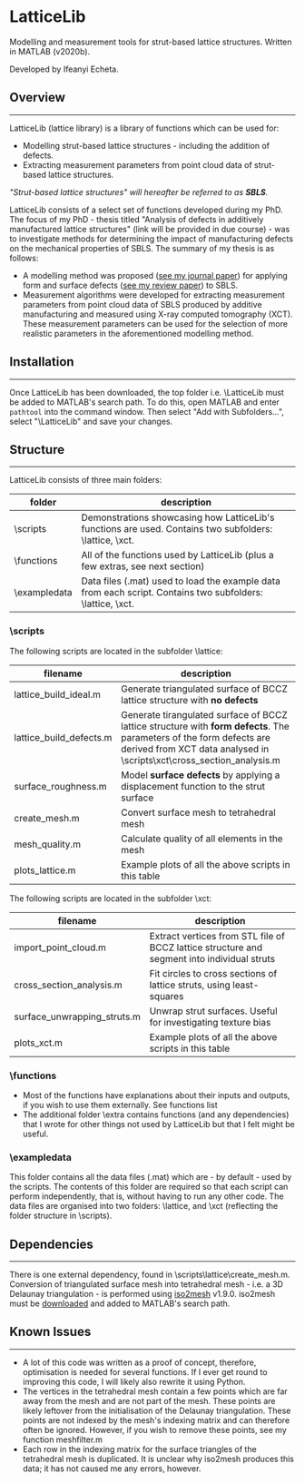 # LatticeLib
Modelling and measurement tools for strut-based lattice structures. Written in MATLAB (v2020b).

Developed by Ifeanyi Echeta.

## Overview
---
LatticeLib (lattice library) is a library of functions which can be used for:
- Modelling strut-based lattice structures - including the addition of defects.
- Extracting measurement parameters from point cloud data of strut-based lattice structures.

*"Strut-based lattice structures" will hereafter be referred to as **SBLS**.*

LatticeLib consists of a select set of functions developed during my PhD. The focus of my PhD - thesis titled "Analysis of defects in additively manufactured lattice structures" (link will be provided in due course) - was to investigate methods for determining the impact of manufacturing defects on the mechanical properties of SBLS. The summary of my thesis is as follows:
- A modelling method was proposed ([see my journal paper](https://www.sciencedirect.com/science/article/pii/S2214860421004607)) for applying form and surface defects ([see my review paper](https://link.springer.com/article/10.1007/s00170-019-04753-4)) to SBLS.
- Measurement algorithms were developed for extracting measurement parameters from point cloud data of SBLS produced by additive manufacturing and measured using X-ray computed tomography (XCT). These measurement parameters can be used for the selection of more realistic parameters in the aforementioned modelling method.

## Installation
---
Once LatticeLib has been downloaded, the top folder i.e. \LatticeLib must be added to MATLAB's search path. To do this, open MATLAB and enter `pathtool` into the command window. Then select "Add with Subfolders...", select "\LatticeLib" and save your changes.

## Structure
---
LatticeLib consists of three main folders:

|folder|description|
|------------|-------|
| \scripts         | Demonstrations showcasing how LatticeLib's functions are used. Contains two subfolders: \lattice, \xct. |
| \functions       | All of the functions used by LatticeLib (plus a few extras, see next section)  |
| \exampledata       | Data files (.mat) used to load the example data from each script. Contains two subfolders: \lattice, \xct.   |

### \scripts
The following scripts are located in the subfolder \lattice:

|filename|description|
|------------|-------|
|lattice_build_ideal.m| Generate triangulated surface of BCCZ lattice structure with **no defects**|
|lattice_build_defects.m|Generate tirangulated surface of BCCZ lattice structure with **form defects**. The parameters of the form defects are derived from XCT data analysed in \scripts\xct\cross_section_analysis.m|
|surface_roughness.m|Model **surface defects** by applying a displacement function to the strut surface|
|create_mesh.m|Convert surface mesh to tetrahedral mesh|
|mesh_quality.m|Calculate quality of all elements in the mesh|
|plots_lattice.m|Example plots of all the above scripts in this table|

The following scripts are located in the subfolder \xct:

|filename|description|
|------------|-------|
|import_point_cloud.m|Extract vertices from STL file of BCCZ lattice structure and segment into individual struts|
|cross_section_analysis.m|Fit circles to cross sections of lattice struts, using least-squares|
|surface_unwrapping_struts.m|Unwrap strut surfaces. Useful for investigating texture bias|
|plots_xct.m|Example plots of all the above scripts in this table|

### \functions
* Most of the functions have explanations about their inputs and outputs, if you wish to use them externally. See functions list
* The additional folder \extra contains functions (and any dependencies) that I wrote for other things not used by LatticeLib but that I felt might be useful.

### \exampledata

This folder contains all the data files (.mat) which are - by default - used by the scripts. The contents of this folder are required so that each script can perform independently, that is, without having to run any other code. The data files are organised into two folders: \lattice, and \xct (reflecting the folder structure in \scripts).

## Dependencies
---
There is one external dependency, found in \scripts\lattice\create_mesh.m. Conversion of triangulated surface mesh into tetrahedral mesh - i.e. a 3D Delaunay triangulation - is performed using [iso2mesh](http://iso2mesh.sourceforge.net/cgi-bin/index.cgi?Home) v1.9.0. iso2mesh must be [downloaded](http://iso2mesh.sourceforge.net/cgi-bin/index.cgi?Download) and added to MATLAB's search path.

## Known Issues
---
- A lot of this code was written as a proof of concept, therefore, optimisation is needed for several functions. If I ever get round to improving this code, I will likely also rewrite it using Python.
- The vertices in the tetrahedral mesh contain a few points which are far away from the mesh and are not part of the mesh. These points are likely leftover from the initialisation of the Delaunay triangulation. These points are not indexed by the mesh's indexing matrix and can therefore often be ignored. However, if you wish to remove these points, see my function meshfilter.m
- Each row in the indexing matrix for the surface triangles of the tetrahedral mesh is duplicated. It is unclear why iso2mesh produces this data; it has not caused me any errors, however.
